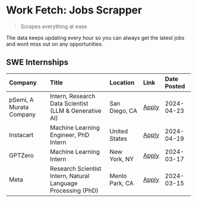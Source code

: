 # Work Fetch: Jobs Scrapper
> Scrapes everything at ease

The data keeps updating every hour so you can always get the latest jobs and wont miss out on any opportunities.

## SWE Internships
<!--START_SECTION:workfetch-->
| Company                 | Title                                                        | Location       | Link                                                                                                                                                                                                                                                                           | Date Posted   |
|:------------------------|:-------------------------------------------------------------|:---------------|:-------------------------------------------------------------------------------------------------------------------------------------------------------------------------------------------------------------------------------------------------------------------------------|:--------------|
| pSemi, A Murata Company | Intern, Research Data Scientist (LLM & Generative AI)        | San Diego, CA  | [Apply](https://www.linkedin.com/jobs/view/intern-research-data-scientist-llm-generative-ai-at-psemi-a-murata-company-3887074168?position=7&pageNum=0&refId=8vIo6EIHrWu3Ru654Sh42A%3D%3D&trackingId=RGlo%2FhDh2t%2FaGhuu1DpCMw%3D%3D&trk=public_jobs_jserp-result_search-card) | 2024-04-23    |
| Instacart               | Machine Learning Engineer, PhD Intern                        | United States  | [Apply](https://www.linkedin.com/jobs/view/machine-learning-engineer-phd-intern-at-instacart-3901991739?position=2&pageNum=0&refId=8vIo6EIHrWu3Ru654Sh42A%3D%3D&trackingId=p6MW6GBcAs5kLbd9hzGniA%3D%3D&trk=public_jobs_jserp-result_search-card)                              | 2024-04-19    |
| GPTZero                 | Machine Learning Intern                                      | New York, NY   | [Apply](https://www.linkedin.com/jobs/view/machine-learning-intern-at-gptzero-3860723963?position=6&pageNum=0&refId=8vIo6EIHrWu3Ru654Sh42A%3D%3D&trackingId=MTA63e0Kl92XhQ6TbJE1Qg%3D%3D&trk=public_jobs_jserp-result_search-card)                                             | 2024-03-17    |
| Meta                    | Research Scientist Intern, Natural Language Processing (PhD) | Menlo Park, CA | [Apply](https://www.linkedin.com/jobs/view/research-scientist-intern-natural-language-processing-phd-at-meta-3858718375?position=8&pageNum=0&refId=8vIo6EIHrWu3Ru654Sh42A%3D%3D&trackingId=RTs7bwYWJ9T1OhAME5FYNw%3D%3D&trk=public_jobs_jserp-result_search-card)              | 2024-03-15    |
<!--END_SECTION:workfetch-->
